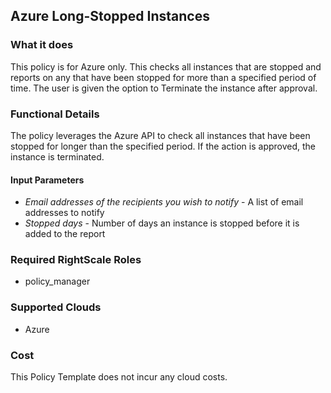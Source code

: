 ## Azure Long-Stopped Instances
 
### What it does
This policy is for Azure only.  This checks all instances that are stopped and reports on any that have been stopped for more than a specified period of time. The user is given the option to Terminate the instance after approval.
 
### Functional Details
 
The policy leverages the Azure API to check all instances that have been stopped for longer than the specified period. If the action is approved, the instance is terminated.
 
#### Input Parameters
 
- *Email addresses of the recipients you wish to notify* - A list of email addresses to notify
- *Stopped days* - Number of days an instance is stopped before it is added to the report
 
### Required RightScale Roles
 
- policy_manager
 
### Supported Clouds
 
- Azure
 
### Cost
 
This Policy Template does not incur any cloud costs.